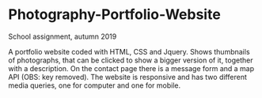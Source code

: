 # Photography-Portfolio-Website
School assignment, autumn 2019

A portfolio website coded with HTML, CSS and Jquery. Shows thumbnails of photographs, that can be clicked to show a bigger version of it, together with a description. On the contact page there is a message form and a map API (OBS: key removed). The website is responsive and has two different media queries, one for computer and one for mobile.
